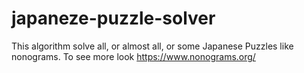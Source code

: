 # japaneze-puzzle-solver

This algorithm solve all, or almost all, or some Japanese Puzzles like nonograms. To see more look https://www.nonograms.org/

